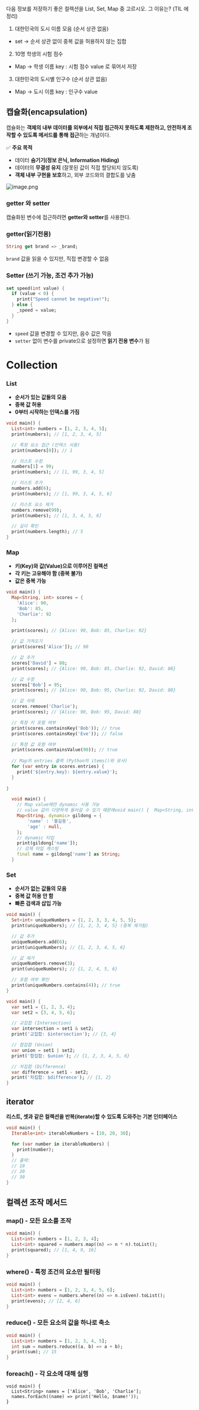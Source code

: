 다음 정보를 저장하기 좋은 컬렉션을 List, Set, Map 중 고르시오. 그 이유는? (TIL 에 정리)
1. 대한민국의 도시 이름 모음 (순서 상관 없음)
- set -> 순서 상관 없이 중복 값을 허용하지 않는 집합
2. 10명 학생의 시험 점수
- Map -> 학생 이름 key : 시험 점수 value 로 묶어서 저장
3. 대한민국의 도시별 인구수 (순서 상관 없음)
- Map -> 도시 이름 key : 인구수 value




## 캡슐화(encapsulation)

캡슐화는 **객체의 내부 데이터를 외부에서 직접 접근하지 못하도록 제한하고, 안전하게 조작할 수 있도록 메서드를 통해 접근**하는 개념이다.

✅ **주요 목적**

- 데이터 **숨기기(정보 은닉, Information Hiding)**
- 데이터의 **무결성 유지** (잘못된 값이 직접 할당되지 않도록)
- **객체 내부 구현을 보호**하고, 외부 코드와의 결합도를 낮춤

![image.png](attachment:704cea7f-e01e-43fb-af8e-7d0334dc2e8e:image.png)

### getter 와 setter

캡슐화된 변수에 접근하려면 **getter와 setter**를 사용한다.

### getter(읽기전용)

```dart
String get brand => _brand;
```

`brand` 값을 읽을 수 있지만, 직접 변경할 수 없음

### Setter (쓰기 가능, 조건 추가 가능)

```dart
set speed(int value) {
  if (value < 0) {
    print("Speed cannot be negative!");
  } else {
    _speed = value;
  }
}
```

- `speed` 값을 변경할 수 있지만, 음수 값은 막음
- `setter` 없이 변수를 private으로 설정하면 **읽기 전용 변수**가 됨

# Collection

### List

- **순서가 있는 값들의 모음**
- **중복 값 허용**
- **0부터 시작하는 인덱스를 가짐**

```dart
void main() {
  List<int> numbers = [1, 2, 3, 4, 5];
  print(numbers); // [1, 2, 3, 4, 5]

  // 특정 요소 접근 (인덱스 사용)
  print(numbers[0]); // 1

  // 리스트 수정
  numbers[1] = 99;
  print(numbers); // [1, 99, 3, 4, 5]

  // 리스트 추가
  numbers.add(6);
  print(numbers); // [1, 99, 3, 4, 5, 6]

  // 리스트 요소 제거
  numbers.remove(99);
  print(numbers); // [1, 3, 4, 5, 6]

  // 길이 확인
  print(numbers.length); // 5
}
```

### Map

- **키(Key)와 값(Value)으로 이루어진 컬렉션**
- **각 키는 고유해야 함 (중복 불가)**
- **값은 중복 가능**

```dart
void main() {
  Map<String, int> scores = {
    'Alice': 90,
    'Bob': 85,
    'Charlie': 92
  };
  
  print(scores); // {Alice: 90, Bob: 85, Charlie: 92}

  // 값 가져오기
  print(scores['Alice']); // 90

  // 값 추가
  scores['David'] = 88;
  print(scores); // {Alice: 90, Bob: 85, Charlie: 92, David: 88}

  // 값 수정
  scores['Bob'] = 95;
  print(scores); // {Alice: 90, Bob: 95, Charlie: 92, David: 88}

  // 값 삭제
  scores.remove('Charlie');
  print(scores); // {Alice: 90, Bob: 95, David: 88}

  // 특정 키 포함 여부
  print(scores.containsKey('Bob')); // true
  print(scores.containsKey('Eve')); // false

  // 특정 값 포함 여부
  print(scores.containsValue(90)); // true
  
  // Map의 entries 출력 (Python의 items()와 유사)
  for (var entry in scores.entries) {
    print('${entry.key}: ${entry.value}');
  }
  
}
```

```dart
  void main() {
    // Map value에만 dynamic 사용 가능
    // value 값이 다양하게 들어갈 수 있기 때문에void main() {  Map<String, int> scores = {    'Alice': 90,    'Bob': 85,    'Charlie': 92  };    // Map value에만 dynamic 사용 가능  // value 값이 다양하게 들어갈 수 있기 때문에
    Map<String, dynamic> gildong = {
        'name' : '홍길동',
        'age' : null,
    };
    // dynamic 타입
    print(gildong['name']);
    // 강제 타입 캐스팅
    final name = gildong['name'] as String; 
  }
```

### Set

- **순서가 없는 값들의 모음**
- **중복 값 허용 안 함**
- **빠른 검색과 삽입 가능**

```dart
void main() {
  Set<int> uniqueNumbers = {1, 2, 3, 3, 4, 5, 5};
  print(uniqueNumbers); // {1, 2, 3, 4, 5} (중복 제거됨)

  // 값 추가
  uniqueNumbers.add(6);
  print(uniqueNumbers); // {1, 2, 3, 4, 5, 6}

  // 값 제거
  uniqueNumbers.remove(3);
  print(uniqueNumbers); // {1, 2, 4, 5, 6}

  // 포함 여부 확인
  print(uniqueNumbers.contains(4)); // true
}

void main() {
  var set1 = {1, 2, 3, 4};
  var set2 = {3, 4, 5, 6};

  // 교집합 (Intersection)
  var intersection = set1 & set2;
  print('교집합: $intersection'); // {3, 4}

  // 합집합 (Union)
  var union = set1 | set2;
  print('합집합: $union'); // {1, 2, 3, 4, 5, 6}

  // 차집합 (Difference)
  var difference = set1 - set2;
  print('차집합: $difference'); // {1, 2}
}

```

## iterator

**리스트, 셋과 같은 컬렉션을 반복(iterate)할 수 있도록 도와주는 기본 인터페이스**

```dart
void main() {
  Iterable<int> iterableNumbers = [10, 20, 30];

  for (var number in iterableNumbers) {
    print(number); 
  }
  // 출력: 
  // 10
  // 20
  // 30
}

```

## 컬렉션 조작 메서드

### map()  - 모든 요소를 조작

```dart
void main() {
  List<int> numbers = [1, 2, 3, 4];
  List<int> squared = numbers.map((n) => n * n).toList();
  print(squared); // [1, 4, 9, 16]
}
```

### where() - 특정 조건의 요소만 필터링

```dart
void main() {
  List<int> numbers = [1, 2, 3, 4, 5, 6];
  List<int> evens = numbers.where((n) => n.isEven).toList();
  print(evens); // [2, 4, 6]
}
```

### reduce() - 모든 요소의 값을 하나로 축소

```dart
void main() {
  List<int> numbers = [1, 2, 3, 4, 5];
  int sum = numbers.reduce((a, b) => a + b);
  print(sum); // 15
} 
```

### foreach() - 각 요소에 대해 실행
```
void main() {
  List<String> names = ['Alice', 'Bob', 'Charlie'];
  names.forEach((name) => print('Hello, $name!'));
}
```